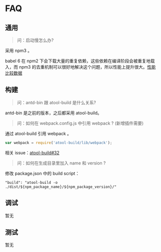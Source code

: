 # FAQ

<!-- toc -->

## 通用

> 问：启动慢怎么办? 

采用 npm3 。

babel 6 在 npm2 下会下载大量的重复依赖，这些依赖在编译阶段会被重复地载入，而 npm3 的去重机制可以很好地解决这个问题，所以性能上提升很大。[性能比较数据](https://github.com/ant-tool/atool-build/pull/7)

## 构建

> 问：antd-bin 跟 atool-build 是什么关系? 

antd-bin 是之前的版本，之后都采用 atool-build。

> 问：如何在 webpack.config.js 中引用 webpack ? (新增插件需要)

通过 atool-build 引用 webpack 。

```javascript
var webpack = require('atool-build/lib/webpack');
```

相关 issue：[atool-build#32](https://github.com/ant-tool/atool-build/issues/32)

> 问：如何在生成目录里加入 name 和 version ?

修改 package.json 中的 build script：

```
"build": "atool-build -o ./dist/${npm_package_name}/${npm_package_version}/"
```

## 调试

暂无

## 测试

暂无

 
